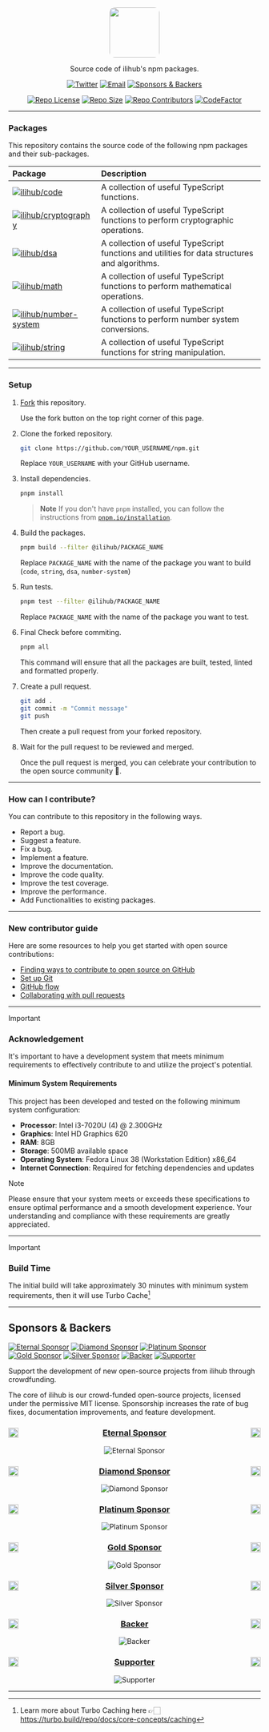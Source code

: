 <div align="center">

<img src="https://github.com/ilihub.png" width="100" style="border-radius: 10%;" />

Source code of ilihub's npm packages.

[![Twitter][twitter_img]][twitter_url] [![Email][email_img]][email_url] [![Sponsors & Backers][open_collective_img]][open_collective_url]

[![Repo License][repo_license_img]][repo_license_url] [![Repo Size][repo_size_img]][repo_size_url] [![Repo Contributors][repo_contributors_img]][repo_contributors_url] [![CodeFactor][codefactor_img]][codefactor_url]

</div>

---

### Packages

This repository contains the source code of the following npm packages and their sub-packages.

| Package                                                                               | Description                                                                                   |
| :------------------------------------------------------------------------------------ | :-------------------------------------------------------------------------------------------- |
| [![ilihub/code][ilihub_code_npm_img]][ilihub_code_npm_url]                            | A collection of useful TypeScript functions.                                                  |
| [![ilihub/cryptography][ilihub_cryptography_npm_img]][ilihub_cryptography_npm_url]    | A collection of useful TypeScript functions to perform cryptographic operations.              |
| [![ilihub/dsa][ilihub_dsa_npm_img]][ilihub_dsa_npm_url]                               | A collection of useful TypeScript functions and utilities for data structures and algorithms. |
| [![ilihub/math][ilihub_math_npm_img]][ilihub_math_npm_url]                            | A collection of useful TypeScript functions to perform mathematical operations.               |
| [![ilihub/number-system][ilihub_number_system_npm_img]][ilihub_number_system_npm_url] | A collection of useful TypeScript functions to perform number system conversions.             |
| [![ilihub/string][ilihub_string_npm_img]][ilihub_string_npm_url]                      | A collection of useful TypeScript functions for string manipulation.                          |

---

### Setup

1. [Fork](https://github.com/ilihub/npm/fork) this repository.

   Use the fork button on the top right corner of this page.

2. Clone the forked repository.

   ```bash
   git clone https://github.com/YOUR_USERNAME/npm.git
   ```

   Replace `YOUR_USERNAME` with your GitHub username.

3. Install dependencies.

   ```bash
   pnpm install
   ```

   > **Note** If you don't have `pnpm` installed, you can follow the instructions from [`pnpm.io/installation`](https://pnpm.io/installation).

4. Build the packages.

   ```bash
   pnpm build --filter @ilihub/PACKAGE_NAME
   ```

   Replace `PACKAGE_NAME` with the name of the package you want to build (`code`, `string`, `dsa`, `number-system`)

5. Run tests.

   ```bash
   pnpm test --filter @ilihub/PACKAGE_NAME
   ```

   Replace `PACKAGE_NAME` with the name of the package you want to test.

6. Final Check before commiting.

   ```bash
   pnpm all
   ```

   This command will ensure that all the packages are built, tested, linted and formatted properly.

7. Create a pull request.

   ```bash
   git add .
   git commit -m "Commit message"
   git push
   ```

   Then create a pull request from your forked repository.

8. Wait for the pull request to be reviewed and merged.

   Once the pull request is merged, you can celebrate your contribution to the open source community 🎉.

---

### How can I contribute?

You can contribute to this repository in the following ways.

- Report a bug.
- Suggest a feature.
- Fix a bug.
- Implement a feature.
- Improve the documentation.
- Improve the code quality.
- Improve the test coverage.
- Improve the performance.
- Add Functionalities to existing packages.

---

### New contributor guide

Here are some resources to help you get started with open source contributions:

- [Finding ways to contribute to open source on GitHub][finding_ways_to_contribute_to_open_source_on_github]
- [Set up Git][set_up_git]
- [GitHub flow][github_flow]
- [Collaborating with pull requests][collaborating_with_pull_requests]

---

> [!IMPORTANT]
>
> ### Acknowledgement
>
> It's important to have a development system that meets minimum requirements to effectively contribute to and utilize the project's potential.
>
> #### Minimum System Requirements
>
> This project has been developed and tested on the following minimum system configuration:
>
> - **Processor**: Intel i3-7020U (4) @ 2.300GHz
> - **Graphics**: Intel HD Graphics 620
> - **RAM**: 8GB
> - **Storage**: 500MB available space
> - **Operating System**: Fedora Linux 38 (Workstation Edition) x86_64
> - **Internet Connection**: Required for fetching dependencies and updates

> [!NOTE]
>
> Please ensure that your system meets or exceeds these specifications to ensure optimal performance and a smooth development experience. Your understanding and compliance with these requirements are greatly appreciated.

---

> [!IMPORTANT]
>
> ### Build Time
>
> The initial build will take approximately 30 minutes with minimum system requirements, then it will use Turbo Cache[^turbo_cache]

[^turbo_cache]: Learn more about Turbo Caching here 👉🏻 <https://turbo.build/repo/docs/core-concepts/caching>

---

<!-- sponsors_and_backers_section_start -->

<!-- Please do not edit/update this section manually, it is automatically generated by the `sponsors.yml` workflow -->

## Sponsors & Backers

[![Eternal Sponsor][eternal_sponsor_img]][eternal_sponsor_url]
[![Diamond Sponsor][diamond_sponsor_img]][diamond_sponsor_url]
[![Platinum Sponsor][platinum_sponsor_img]][platinum_sponsor_url]
[![Gold Sponsor][gold_sponsor_img]][gold_sponsor_url]
[![Silver Sponsor][silver_sponsor_img]][silver_sponsor_url]
[![Backer][backer_img]][backer_url]
[![Supporter][supporter_img]][supporter_url]

Support the development of new open-source projects from ilihub through crowdfunding.

The core of ilihub is our crowd-funded open-source projects, licensed under the permissive MIT license. Sponsorship increases the rate of bug fixes, documentation improvements, and feature development.

<div align="center">

### <img align="left" width="20" src="https://em-content.zobj.net/source/skype/289/gem-stone_1f48e.png" /> [Eternal Sponsor][eternal_sponsor_url] <img align="right" width="20" src="https://em-content.zobj.net/source/skype/289/gem-stone_1f48e.png" />

![Eternal Sponsor][eternal_sponsor_logo_img]

### <img align="left" width="20" src="https://em-content.zobj.net/source/skype/289/gem-stone_1f48e.png" /> [Diamond Sponsor][diamond_sponsor_url] <img align="right" width="20" src="https://em-content.zobj.net/source/skype/289/gem-stone_1f48e.png" />

![Diamond Sponsor][diamond_sponsor_logo_img]

### <img align="left" width="20" src="https://em-content.zobj.net/source/microsoft-teams/363/glowing-star_1f31f.png" /> [Platinum Sponsor][platinum_sponsor_url] <img align="right" width="20" src="https://em-content.zobj.net/source/microsoft-teams/363/glowing-star_1f31f.png" />

![Platinum Sponsor][platinum_sponsor_logo_img]

### <img align="left" width="20" src="https://em-content.zobj.net/source/skype/289/1st-place-medal_1f947.png" /> [Gold Sponsor][gold_sponsor_url] <img align="right" width="20" src="https://em-content.zobj.net/source/skype/289/1st-place-medal_1f947.png" />

![Gold Sponsor][gold_sponsor_logo_img]

### <img align="left" width="20" src="https://em-content.zobj.net/source/skype/289/2nd-place-medal_1f948.png" /> [Silver Sponsor][silver_sponsor_url] <img align="right" width="20" src="https://em-content.zobj.net/source/skype/289/2nd-place-medal_1f948.png" />

![Silver Sponsor][silver_sponsor_logo_img]

### <img align="left" width="20" src="https://em-content.zobj.net/source/microsoft-teams/363/heart-with-ribbon_1f49d.png" /> [Backer][backer_url] <img align="right" width="20" src="https://em-content.zobj.net/source/microsoft-teams/363/heart-with-ribbon_1f49d.png" />

![Backer][backer_logo_img]

### <img align="left" width="20" src="https://em-content.zobj.net/source/microsoft-teams/363/handshake_1f91d.png" /> [Supporter][supporter_url] <img align="right" width="20" src="https://em-content.zobj.net/source/microsoft-teams/363/handshake_1f91d.png" />

![Supporter][supporter_logo_img]

</div>

<!-- Reference Links -->

[eternal_sponsor_img]: https://opencollective.com/ilihub/tiers/eternal-sponsor/badge.svg?label=%F0%9F%92%8E%20Eternal%20Sponsor%20%F0%9F%92%8E&color=brightgreen
[diamond_sponsor_img]: https://opencollective.com/ilihub/tiers/diamond-sponsor/badge.svg?label=%F0%9F%92%8E%20Diamond%20Sponsor%20%F0%9F%92%8E&color=brightgreen
[platinum_sponsor_img]: https://opencollective.com/ilihub/tiers/platinum-sponsor/badge.svg?label=%F0%9F%8C%9F%20Platinum%20Sponsor%20%F0%9F%8C%9F&color=brightgreen
[gold_sponsor_img]: https://opencollective.com/ilihub/tiers/gold-sponsor/badge.svg?label=%F0%9F%A5%87%20Gold%20Sponsor%20%F0%9F%A5%87&color=brightgreen
[silver_sponsor_img]: https://opencollective.com/ilihub/tiers/silver-sponsor/badge.svg?label=%F0%9F%A5%88%20Silver%20Sponsor%20%F0%9F%A5%88&color=brightgreen
[backer_img]: https://opencollective.com/ilihub/tiers/backer/badge.svg?label=%F0%9F%92%9D%20Backer%20%F0%9F%92%9D&color=brightgreen
[supporter_img]: https://opencollective.com/ilihub/tiers/supporter/badge.svg?label=%F0%9F%A4%9D%20Supporter%20%F0%9F%A4%9D&color=brightgreen
[eternal_sponsor_logo_img]: https://opencollective.com/ilihub/tiers/eternal-sponsor.svg?avatarHeight=164&width=600&button=false
[diamond_sponsor_logo_img]: https://opencollective.com/ilihub/tiers/diamond-sponsor.svg?avatarHeight=164&width=600&button=false
[platinum_sponsor_logo_img]: https://opencollective.com/ilihub/tiers/platinum-sponsor.svg?avatarHeight=128&width=600&button=false
[gold_sponsor_logo_img]: https://opencollective.com/ilihub/tiers/gold-sponsor.svg?avatarHeight=96&width=600&button=false
[silver_sponsor_logo_img]: https://opencollective.com/ilihub/tiers/silver-sponsor.svg?avatarHeight=84&width=600&button=false
[backer_logo_img]: https://opencollective.com/ilihub/tiers/backer.svg?avatarHeight=60&width=600
[supporter_logo_img]: https://opencollective.com/ilihub/tiers/supporter.svg?avatarHeight=36&width=600
[eternal_sponsor_url]: https://opencollective.com/ilihub/contribute/eternal-sponsor-66224
[diamond_sponsor_url]: https://opencollective.com/ilihub/contribute/diamond-sponsor-65913
[platinum_sponsor_url]: https://opencollective.com/ilihub/contribute/platinum-sponsor-65912
[gold_sponsor_url]: https://opencollective.com/ilihub/contribute/gold-sponsor-65914
[silver_sponsor_url]: https://opencollective.com/ilihub/contribute/silver-sponsor-65916
[backer_url]: https://opencollective.com/ilihub/contribute/backer-65354
[supporter_url]: https://opencollective.com/ilihub/contribute/supporter-65355

<!-- Reference Links End -->

<!-- sponsors_and_backers_section_end -->

---

<!-- Reference Links -->

[twitter_url]: https://twitter.com/ilihubofficial
[twitter_img]: https://img.shields.io/badge/Twitter-ilihubofficial-blue?logo=twitter&logoColor=white
[email_url]: mailto:contact@ilihub.tech
[email_img]: https://img.shields.io/badge/Email-contact%40ilihub.tech-blue?logo=gmail&logoColor=white
[repo_license_url]: https://github.com/ilihub/npm/blob/master/LICENSE.md
[repo_license_img]: https://img.shields.io/github/license/ilihub/npm
[repo_size_url]: https://github.com/ilihub/npm
[repo_size_img]: https://img.shields.io/github/repo-size/ilihub/npm
[repo_contributors_url]: https://github.com/ilihub/npm/graphs/contributors
[repo_contributors_img]: https://img.shields.io/github/contributors/ilihub/npm
[codefactor_url]: https://www.codefactor.io/repository/github/ilihub/npm
[codefactor_img]: https://www.codefactor.io/repository/github/ilihub/npm/badge
[open_collective_url]: https://opencollective.com/ilihub
[open_collective_img]: https://opencollective.com/ilihub/tiers/badge.svg
[ilihub_code_npm_img]: https://img.shields.io/badge/%40ilihub/-code-blue?logo=npm
[ilihub_code_npm_url]: https://www.npmjs.com/package/@ilihub/code
[ilihub_cryptography_npm_img]: https://img.shields.io/badge/%40ilihub/-cryptography-blue?logo=npm
[ilihub_cryptography_npm_url]: https://www.npmjs.com/package/@ilihub/cryptography
[ilihub_dsa_npm_img]: https://img.shields.io/badge/%40ilihub/-dsa-blue?logo=npm
[ilihub_dsa_npm_url]: https://www.npmjs.com/package/@ilihub/dsa
[ilihub_math_npm_img]: https://img.shields.io/badge/%40ilihub/-math-blue?logo=npm
[ilihub_math_npm_url]: https://www.npmjs.com/package/@ilihub/math
[ilihub_number_system_npm_img]: https://img.shields.io/badge/%40ilihub/-number%20system-blue?logo=npm
[ilihub_number_system_npm_url]: https://www.npmjs.com/package/@ilihub/number-system
[ilihub_string_npm_img]: https://img.shields.io/badge/%40ilihub/-string-blue?logo=npm
[ilihub_string_npm_url]: https://www.npmjs.com/package/@ilihub/string
[finding_ways_to_contribute_to_open_source_on_github]: https://docs.github.com/en/get-started/exploring-projects-on-github/finding-ways-to-contribute-to-open-source-on-github "Finding ways to contribute to open source on GitHub"
[set_up_git]: https://docs.github.com/en/get-started/quickstart/set-up-git "Set up Git"
[github_flow]: https://docs.github.com/en/get-started/quickstart/github-flow "GitHub flow"
[collaborating_with_pull_requests]: https://docs.github.com/en/get-started/quickstart/collaborating-with-issues-and-pull-requests "Collaborating with pull requests"

<!-- Reference Links End -->
